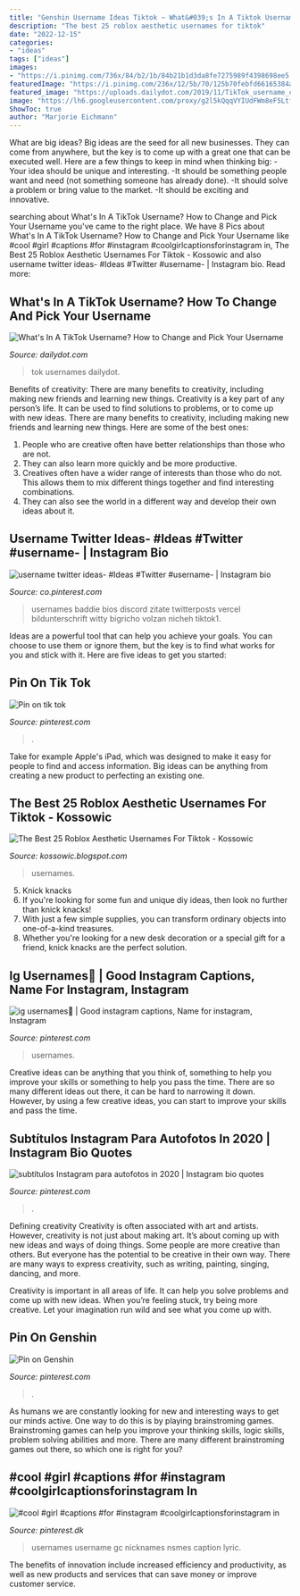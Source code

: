 ```yaml
---
title: "Genshin Username Ideas Tiktok ~ What&#039;s In A Tiktok Username? How To Change And Pick Your Username"
description: "The best 25 roblox aesthetic usernames for tiktok"
date: "2022-12-15"
categories:
- "ideas"
tags: ["ideas"]
images:
- "https://i.pinimg.com/736x/84/b2/1b/84b21b1d3da8fe7275989f4398698ee5.jpg"
featuredImage: "https://i.pinimg.com/236x/12/5b/70/125b70febfd66165384a5d946d021406.jpg?nii=t"
featured_image: "https://uploads.dailydot.com/2019/11/TikTok_username_change.jpg?auto=compress%2Cformat&amp;fit=scale&amp;h=700&amp;ixlib=php-3.3.0&amp;w=1182&amp;wpsize=fp_1600_700"
image: "https://lh6.googleusercontent.com/proxy/g2l5kQqqVYIUdFWm8eF5LtfnpGGgEKhqhkvvuChQbvtgi8HRy9ENBoPSOL9wYSOP0SMWyu7Deoh0HNmwrV3a5URjM4dct4TzkzJ1VDFSVZ3IJw=w1200-h630-p-k-no-nu"
ShowToc: true
author: "Marjorie Eichmann"
---
```



What are big ideas?
Big ideas are the seed for all new businesses. They can come from anywhere, but the key is to come up with a great one that can be executed well. Here are a few things to keep in mind when thinking big: 
-Your idea should be unique and interesting. 
-It should be something people want and need (not something someone has already done). 
-It should solve a problem or bring value to the market. 
-It should be exciting and innovative.

	

		
searching about What&#039;s In A TikTok Username? How to Change and Pick Your Username you've came to the right place. We have 8 Pics about What&#039;s In A TikTok Username? How to Change and Pick Your Username like #cool #girl #captions #for #instagram #coolgirlcaptionsforinstagram in, The Best 25 Roblox Aesthetic Usernames For Tiktok - Kossowic and also username twitter ideas- #Ideas #Twitter #username- | Instagram bio. Read more:
		
    
## What&#039;s In A TikTok Username? How To Change And Pick Your Username

<img loading=lazy src="https://uploads.dailydot.com/2019/11/TikTok_username_change.jpg?auto=compress%2Cformat&amp;fit=scale&amp;h=700&amp;ixlib=php-3.3.0&amp;w=1182&amp;wpsize=fp_1600_700" onerror="this.onerror=null;this.src='https://tse3.mm.bing.net/th?id=OIP.vCkFCFgyhVAQCxUVy2mktQHaEY&amp;pid=15.1';" alt="What&#039;s In A TikTok Username? How to Change and Pick Your Username">

_Source: dailydot.com_

>tok usernames dailydot. 

	

Benefits of creativity: There are many benefits to creativity, including making new friends and learning new things.
Creativity is a key part of any person’s life. It can be used to find solutions to problems, or to come up with new ideas. There are many benefits to creativity, including making new friends and learning new things. Here are some of the best ones: 
1. People who are creative often have better relationships than those who are not.
2. They can also learn more quickly and be more productive.
3. Creatives often have a wider range of interests than those who do not. This allows them to mix different things together and find interesting combinations.
4. They can also see the world in a different way and develop their own ideas about it.

    
## Username Twitter Ideas- #Ideas #Twitter #username- | Instagram Bio

<img loading=lazy src="https://i.pinimg.com/736x/a4/0e/76/a40e76fbcd2b77563b4f7393a5698b31.jpg" onerror="this.onerror=null;this.src='https://tse4.mm.bing.net/th?id=OIP.OR3FG1-6yaALiIsAJnSgWwHaNK&amp;pid=15.1';" alt="username twitter ideas- #Ideas #Twitter #username- | Instagram bio">

_Source: co.pinterest.com_

>usernames baddie bios discord zitate twitterposts vercel bildunterschrift witty bigricho volzan nicheh tiktok1. 

	

Ideas are a powerful tool that can help you achieve your goals. You can choose to use them or ignore them, but the key is to find what works for you and stick with it. Here are five ideas to get you started: 

    
## Pin On Tik Tok

<img loading=lazy src="https://i.pinimg.com/736x/6c/98/d3/6c98d34480e441902e52c32536a7fc66.jpg" onerror="this.onerror=null;this.src='https://tse1.mm.bing.net/th?id=OIP.C0MZAluRU6D3rzKs-ZnPYgHaNK&amp;pid=15.1';" alt="Pin on tik tok">

_Source: pinterest.com_

>. 

	

Take for example Apple's iPad, which was designed to make it easy for people to find and access information. Big ideas can be anything from creating a new product to perfecting an existing one.

    
## The Best 25 Roblox Aesthetic Usernames For Tiktok - Kossowic

<img loading=lazy src="https://lh6.googleusercontent.com/proxy/g2l5kQqqVYIUdFWm8eF5LtfnpGGgEKhqhkvvuChQbvtgi8HRy9ENBoPSOL9wYSOP0SMWyu7Deoh0HNmwrV3a5URjM4dct4TzkzJ1VDFSVZ3IJw=w1200-h630-p-k-no-nu" onerror="this.onerror=null;this.src='https://tse1.mm.bing.net/th?id=OIP.3tW28xSUs6AntBeMO45sGwHaD4&amp;pid=15.1';" alt="The Best 25 Roblox Aesthetic Usernames For Tiktok - Kossowic">

_Source: kossowic.blogspot.com_

>usernames. 

	

5. Knick knacks
1. If you're looking for some fun and unique diy ideas, then look no further than knick knacks!
2. With just a few simple supplies, you can transform ordinary objects into one-of-a-kind treasures.
3. Whether you're looking for a new desk decoration or a special gift for a friend, knick knacks are the perfect solution.

    
## Ig Usernames💍 | Good Instagram Captions, Name For Instagram, Instagram

<img loading=lazy src="https://i.pinimg.com/736x/a4/b5/bf/a4b5bfa43d1cb8c5a098026fccc21736.jpg" onerror="this.onerror=null;this.src='https://tse2.mm.bing.net/th?id=OIP.8K4qxgtXDnAlEIImCgraRQHaHT&amp;pid=15.1';" alt="ig usernames💍 | Good instagram captions, Name for instagram, Instagram">

_Source: pinterest.com_

>usernames. 

	

Creative ideas can be anything that you think of, something to help you improve your skills or something to help you pass the time. There are so many different ideas out there, it can be hard to narrowing it down. However, by using a few creative ideas, you can start to improve your skills and pass the time.

    
## Subtítulos Instagram Para Autofotos In 2020 | Instagram Bio Quotes

<img loading=lazy src="https://i.pinimg.com/originals/88/91/7d/88917d969ca40c5a5526e1ad1783c2b3.jpg" onerror="this.onerror=null;this.src='https://tse2.mm.bing.net/th?id=OIP.5TOVMMyeuiSHsQk0Q53ndAHaNK&amp;pid=15.1';" alt="subtítulos Instagram para autofotos in 2020 | Instagram bio quotes">

_Source: pinterest.com_

>. 

	

Defining creativity
Creativity is often associated with art and artists. However, creativity is not just about making art. It’s about coming up with new ideas and ways of doing things.
Some people are more creative than others. But everyone has the potential to be creative in their own way. There are many ways to express creativity, such as writing, painting, singing, dancing, and more.

Creativity is important in all areas of life. It can help you solve problems and come up with new ideas. When you’re feeling stuck, try being more creative. Let your imagination run wild and see what you come up with.

    
## Pin On Genshin

<img loading=lazy src="https://i.pinimg.com/236x/12/5b/70/125b70febfd66165384a5d946d021406.jpg?nii=t" onerror="this.onerror=null;this.src='https://tse2.mm.bing.net/th?id=OIP.PSQA0FFaKU5ERd7arwdgkwAAAA&amp;pid=15.1';" alt="Pin on Genshin">

_Source: pinterest.com_

>. 

	

As humans we are constantly looking for new and interesting ways to get our minds active. One way to do this is by playing brainstroming games. Brainstroming games can help you improve your thinking skills, logic skills, problem solving abilities and more. There are many different brainstroming games out there, so which one is right for you?

    
## #cool #girl #captions #for #instagram #coolgirlcaptionsforinstagram In

<img loading=lazy src="https://i.pinimg.com/736x/84/b2/1b/84b21b1d3da8fe7275989f4398698ee5.jpg" onerror="this.onerror=null;this.src='https://tse3.mm.bing.net/th?id=OIP.utnNT84GHMQpLxkAWQU0MgHaHT&amp;pid=15.1';" alt="#cool #girl #captions #for #instagram #coolgirlcaptionsforinstagram in">

_Source: pinterest.dk_

>usernames username gc nicknames nsmes caption lyric. 

	

The benefits of innovation include increased efficiency and productivity, as well as new products and services that can save money or improve customer service.

